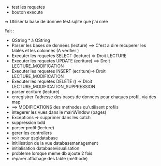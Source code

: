 - test les requetes
- bouton execute

=> Utiliser la base de donnee test.sqlite que j'ai crée

Fait :
- QString * à QString
- Parser les bases de donnees (lecture) ==> C'est a dire recuperer les tables et les colonnes (A verifier )
- Executer les requetes SELECT (lecture) => Droit LECTURE
- Executer les requetes UPDATE (ecriture) ==> Droit LECTURE_MODIFICATION
- Executer les requetes INSERT (ecriture)=> Droit LECTURE_MODIFICATION
- Executer les requetes DELETE () => Droit LECTURE_MODIFICATION_SUPPRESSION
- parser ecriture (lecture)
- enregistrer l'adresse des bases de donnees pour chaques profil, via des map
- ==> MODIFICATIONS des methodes qu'utilisent profils
- integerer les vues dans le mainWindow (pages)
- Exceptions => supprimer dans les catch
- suppression bdd
- ~~parser profil (lecture)~~
- gerer les controllers
- voir pour qsqldatabase
- initilisation de la vue databasemanagement
- initialisation databasevisualisation
- probleme lorsque meme db ajoute 2 fois
- réparer affichage des table (méthode)

